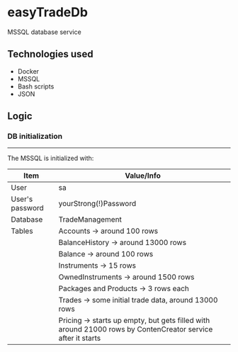 # easyTradeDb

MSSQL database service

## Technologies used

- Docker
- MSSQL
- Bash scripts
- JSON

## Logic

### DB initialization

---

The MSSQL is initialized with:

| Item            | Value/Info                                                                                                  |
| --------------- | ----------------------------------------------------------------------------------------------------------- |
| User            | sa                                                                                                          |
| User's password | yourStrong(!)Password                                                                                       |
| Database        | TradeManagement                                                                                             |
| Tables          | Accounts -> around 100 rows                                                                                 |
|                 | BalanceHistory -> around 13000 rows                                                                         |
|                 | Balance -> around 100 rows                                                                                  |
|                 | Instruments -> 15 rows                                                                                      |
|                 | OwnedInstruments -> around 1500 rows                                                                        |
|                 | Packages and Products -> 3 rows each                                                                        |
|                 | Trades -> some initial trade data, around 13000 rows                                                        |
|                 | Pricing -> starts up empty, but gets filled with around 21000 rows by ContenCreator service after it starts |
